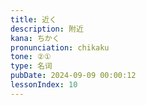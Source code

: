 ```yaml
---
title: 近く
description: 附近
kana: ちかく
pronunciation: chikaku
tone: ②①
type: 名词
pubDate: 2024-09-09 00:00:12
lessonIndex: 10
---
```

